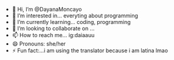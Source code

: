 - 👋 Hi, I’m @DayanaMoncayo
- 👀 I’m interested in... everyting about programming
- 🌱 I’m currently learning... coding, programming 
- 💞️ I’m looking to collaborate on ...
- 📫 How to reach me... ig:daiaauu 
- 😄 Pronouns: she/her
- ⚡ Fun fact:...i am using the translator because i am latina lmao

<!---
DayanaMoncayo/DayanaMoncayo is a ✨ special ✨ repository because its `README.md` (this file) appears on your GitHub profile.
You can click the Preview link to take a look at your changes.
--->
